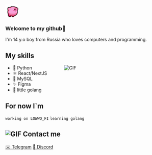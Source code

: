 

<img width="40" alt="GIF" src="assets/kirby-pink.gif">

### Welcome to my github🍄


I'm 14 y.o boy from Russia who loves computers and programming.

## My skills 
<img  width="320" alt="GIF" align="right" src="https://media.giphy.com/media/11KzOet1ElBDz2/giphy.gif">


<ul >
  <li>🐍 Python</li>
  <li>⚛ React/NextJS</li>
  <li>🐬 MySQL </li>
  <li>✨ Figma</li>
  <li>🤔 little golang</li>
</ul>



## For now I`m
```working on LOWWO_FI```
```learning golang```



## <img  width="25" alt="GIF" src="assets/purple-bat.gif"> Contact me

<a align="rigt" href="https://t.me/somuthink">✉️ Telegram</a> 
<a align="rigt" href="https://discordapp.com/users/670697759384404008">👾 Discord </a>




⠀⠀⠀
